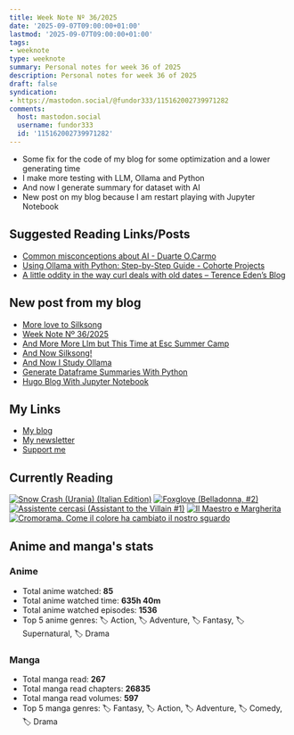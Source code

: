 ```yaml
---
title: Week Note Nº 36/2025
date: '2025-09-07T09:00:00+01:00'
lastmod: '2025-09-07T09:00:00+01:00'
tags:
- weeknote
type: weeknote
summary: Personal notes for week 36 of 2025
description: Personal notes for week 36 of 2025
draft: false
syndication:
- https://mastodon.social/@fundor333/115162002739971282
comments:
  host: mastodon.social
  username: fundor333
  id: '115162002739971282'
---
```


- Some fix for the code of my blog for some optimization and a lower generating time
- I make more testing with LLM, Ollama and Python
- And now I generate summary for dataset with AI
- New post on my blog because I am restart playing with Jupyter Notebook

## Suggested Reading Links/Posts
- [Common misconceptions about AI - Duarte O.Carmo](https://duarteocarmo.com/blog/common-misconceptions-about-ai.html?utm_source=fundor333.com)
- [Using Ollama with Python: Step-by-Step Guide - Cohorte Projects](https://www.cohorte.co/blog/using-ollama-with-python-step-by-step-guide?utm_source=fundor333.com)
- [A little oddity in the way curl deals with old dates – Terence Eden’s Blog](https://shkspr.mobi/blog/2025/09/a-little-oddity-in-the-way-curl-deals-with-old-dates/?utm_source=fundor333.com)
## New post from my blog
- [More love to Silksong](https://fundor333.com/micro/2025/09/more-love-silksong/?utm_source=fundor333.com)
- [Week Note Nº 36/2025](https://fundor333.com/weeknotes/2025/36/?utm_source=fundor333.com)
- [And More More Llm but This Time at Esc Summer Camp](https://fundor333.com/micro/2025/09/and-more-more-llm-but-this-time-at-/?utm_source=fundor333.com)
- [And Now Silksong!](https://fundor333.com/micro/2025/09/and-now-silksong/?utm_source=fundor333.com)
- [And Now I Study Ollama](https://fundor333.com/micro/2025/09/and-now-i-study-ollama/?utm_source=fundor333.com)
- [Generate Dataframe Summaries With Python](https://fundor333.com/post/2025/generate-dataframe-summaries-with-python/?utm_source=fundor333.com)
- [Hugo Blog With Jupyter Notebook](https://fundor333.com/post/2025/hugo-blog-with-jupyter-notebook/?utm_source=fundor333.com)

## My Links
- [My blog](https://www.fundor333.com)
- [My newsletter](https://newsletter.digitaltearoom.com)
- [Support me](https://ko-fi.com/fundor333)

## Currently Reading
[![Snow Crash (Urania) (Italian Edition)](https://i.gr-assets.com/images/S/compressed.photo.goodreads.com/books/1718899658l/209061970._SX98_.jpg)](https://www.goodreads.com/review/show/7829844133?utm_medium=api&utm_source=rss)
[![Foxglove (Belladonna, #2)](https://i.gr-assets.com/images/S/compressed.photo.goodreads.com/books/1677904559l/74891101._SX98_.jpg)](https://www.goodreads.com/review/show/7800324980?utm_medium=api&utm_source=rss)
[![Assistente cercasi (Assistant to the Villain #1)](https://i.gr-assets.com/images/S/compressed.photo.goodreads.com/books/1712603576l/211060482._SX98_.jpg)](https://www.goodreads.com/review/show/7698115029?utm_medium=api&utm_source=rss)
[![Il Maestro e Margherita](https://i.gr-assets.com/images/S/compressed.photo.goodreads.com/books/1449182290l/28095021._SX98_.jpg)](https://www.goodreads.com/review/show/7613476820?utm_medium=api&utm_source=rss)
[![Cromorama. Come il colore ha cambiato il nostro sguardo](https://i.gr-assets.com/images/S/compressed.photo.goodreads.com/books/1505808761l/36266532._SX98_.jpg)](https://www.goodreads.com/review/show/5993206761?utm_medium=api&utm_source=rss)


## Anime and manga's stats

### **Anime**
- Total anime watched: **85**
- Total anime watched time: **635h 40m**
- Total anime watched episodes: **1536**
- Top 5 anime genres: 🏷️ Action, 🏷️ Adventure, 🏷️ Fantasy, 🏷️ Supernatural, 🏷️ Drama

### **Manga**
- Total manga read: **267**
- Total manga read chapters: **26835**
- Total manga read volumes: **597**
- Top 5 manga genres: 🏷️ Fantasy, 🏷️ Action, 🏷️ Adventure, 🏷️ Comedy, 🏷️ Drama

